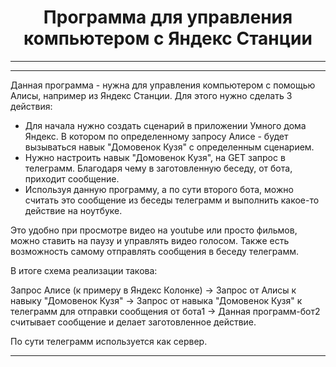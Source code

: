 <center><h1>
Программа для управления компьютером с Яндекс Станции
</h1></center>

---
---

Данная программа - нужна для  управления компьютером с помощью Алисы, например из Яндекс Станции. 
Для этого нужно сделать 3 действия:
- Для начала нужно создать сценарий в приложении Умного дома Яндекс. В котором по определенному запросу Алисе - будет вызываться навык "Домовенок Кузя" с определенным сценарием.
- Нужно настроить навык "Домовенок Кузя", на GET запрос в телеграмм. Благодаря чему в заготовленную беседу, от бота, приходит сообщение.
- Используя данную программу, а по сути второго бота, можно считать это сообщение из беседы телеграмм и выполнить какое-то действие на ноутбуке.

Это удобно при просмотре видео на youtube или просто фильмов, можно ставить на паузу и управлять видео голосом. Также есть возможность самому отправлять сообщения в беседу телеграмм.

В итоге схема реализации такова:

Запрос Алисе (к примеру в Яндекс Колонке) -> Запрос от Алисы к навыку  "Домовенок Кузя" -> Запрос от навыка "Домовенок Кузя" к телеграмм для отправки сообщения от бота1 -> Данная программ-бот2 считывает сообщение и делает заготовленное действие.

По сути телеграмм используется как сервер.

---